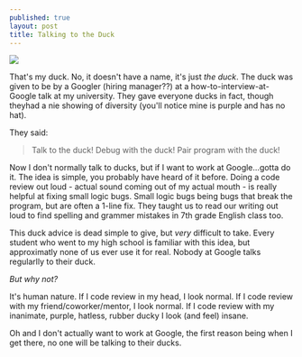 ```yaml
---
published: true
layout: post
title: Talking to the Duck
---
```


![]({{site.baseurl}}/images/duck.jpg)

That's my duck. No, it doesn't have a name, it's just _the duck_.
The duck was given to be by a Googler (hiring manager??) at a how-to-interview-at-Google talk at my university. They gave everyone ducks in fact, though theyhad a nie showing of diversity (you'll notice mine is purple and has no hat). 

They said:

> Talk to the duck! Debug with the duck! Pair program with the duck!

Now I don't normally talk to ducks, but if I want to work at Google...gotta do it. The idea is simple, you probably have heard of it before. Doing a code review out loud - actual sound coming out of my actual mouth - is really helpful at fixing small logic bugs. Small logic bugs being bugs that break the program, but are often a 1-line fix. They taught us to read our writing out loud to find spelling and grammer mistakes in 7th grade English class too.

This duck advice is dead simple to give, but _very_ difficult to take. Every student who went to my high school is familiar with this idea, but approximatly none of us ever use it for real. Nobody at Google talks regularlly to their duck. 

_But why not?_ 

It's human nature. If I code review in my head, I look normal. If I code review with my friend/coworker/mentor, I look normal. If I code review with my inanimate, purple, hatless, rubber ducky I look (and feel) insane.

Oh and I don't actually want to work at Google, the first reason being when I get there, no one will be talking to their ducks.

